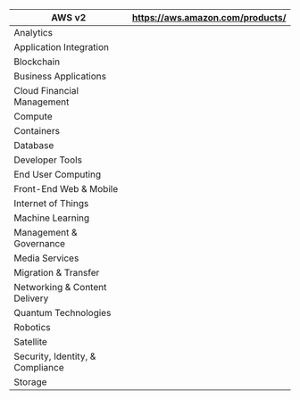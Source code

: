 | AWS v2                           | https://aws.amazon.com/products/ |
| -------------------------------- | -------------------------------- |
| Analytics                        |                                  |
| Application Integration          |                                  |
| Blockchain                       |                                  |
| Business Applications            |                                  |
| Cloud Financial Management       |                                  |
| Compute                          |                                  |
| Containers                       |                                  |
| Database                         |                                  |
| Developer Tools                  |                                  |
| End User Computing               |                                  |
| Front-End Web & Mobile           |                                  |
| Internet of Things               |                                  |
| Machine Learning                 |                                  |
| Management & Governance          |                                  |
| Media Services                   |                                  |
| Migration & Transfer             |                                  |
| Networking & Content Delivery    |                                  |
| Quantum Technologies             |                                  |
| Robotics                         |                                  |
| Satellite                        |                                  |
| Security, Identity, & Compliance |                                  |
| Storage                          |                                  |
